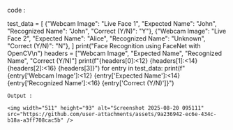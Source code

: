 code :

test_data = [
    {"Webcam Image": "Live Face 1", "Expected Name": "John", "Recognized Name": "John", "Correct (Y/N)": "Y"},
    {"Webcam Image": "Live Face 2", "Expected Name": "Alice", "Recognized Name": "Unknown", "Correct (Y/N)": "N"},
]
print("Face Recognition using FaceNet with OpenCV\n")
headers = ["Webcam Image", "Expected Name", "Recognized Name", "Correct (Y/N)"]
print(f"{headers[0]:<12} {headers[1]:<14} {headers[2]:<16} {headers[3]}")
for entry in test_data:
    print(f"{entry['Webcam Image']:<12} {entry['Expected Name']:<14} {entry['Recognized Name']:<16} {entry['Correct (Y/N)']}")

    Output :

    <img width="511" height="93" alt="Screenshot 2025-08-20 095111" src="https://github.com/user-attachments/assets/9a236942-ec6e-434c-b18a-a3ff708cac5b" />
